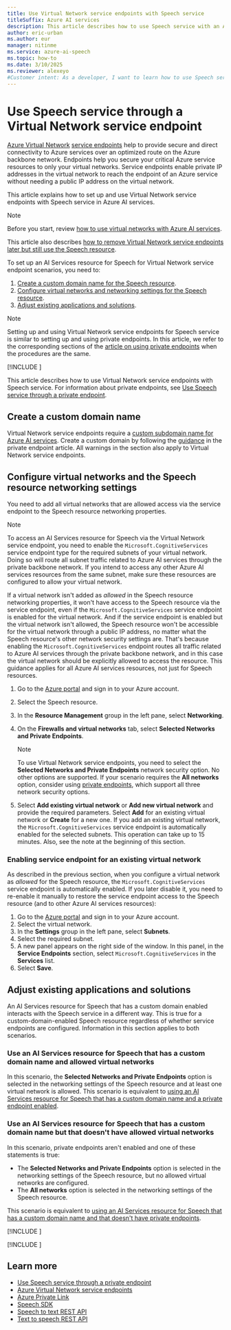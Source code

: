 ```yaml
---
title: Use Virtual Network service endpoints with Speech service
titleSuffix: Azure AI services
description: This article describes how to use Speech service with an Azure Virtual Network service endpoint.
author: eric-urban
ms.author: eur
manager: nitinme
ms.service: azure-ai-speech
ms.topic: how-to
ms.date: 3/10/2025
ms.reviewer: alexeyo
#Customer intent: As a developer, I want to learn how to use Speech service with an Azure Virtual Network service endpoint.
---
```


# Use Speech service through a Virtual Network service endpoint

[Azure Virtual Network](/azure/virtual-network/virtual-networks-overview) [service endpoints](/azure/virtual-network/virtual-network-service-endpoints-overview) help to provide secure and direct connectivity to Azure services over an optimized route on the Azure backbone network. Endpoints help you secure your critical Azure service resources to only your virtual networks. Service endpoints enable private IP addresses in the virtual network to reach the endpoint of an Azure service without needing a public IP address on the virtual network.

This article explains how to set up and use Virtual Network service endpoints with Speech service in Azure AI services.

> [!NOTE]
> Before you start, review [how to use virtual networks with Azure AI services](../cognitive-services-virtual-networks.md).

This article also describes [how to remove Virtual Network service endpoints later but still use the Speech resource](#use-an-ai-services-resource-for-speech-that-has-a-custom-domain-name-but-that-doesnt-have-allowed-virtual-networks).

To set up an AI Services resource for Speech for Virtual Network service endpoint scenarios, you need to:
1. [Create a custom domain name for the Speech resource](#create-a-custom-domain-name).
1. [Configure virtual networks and networking settings for the Speech resource](#configure-virtual-networks-and-the-speech-resource-networking-settings).
1. [Adjust existing applications and solutions](#adjust-existing-applications-and-solutions).

> [!NOTE]
> Setting up and using Virtual Network service endpoints for Speech service is similar to setting up and using private endpoints. In this article, we refer to the corresponding sections of the [article on using private endpoints](speech-services-private-link.md) when the procedures are the same.

[!INCLUDE [](includes/speech-vnet-service-enpoints-private-endpoints.md)]

This article describes how to use Virtual Network service endpoints with Speech service. For information about private endpoints, see [Use Speech service through a private endpoint](speech-services-private-link.md).

## Create a custom domain name

Virtual Network service endpoints require a [custom subdomain name for Azure AI services](../cognitive-services-custom-subdomains.md). Create a custom domain by following the [guidance](speech-services-private-link.md#create-a-custom-domain-name) in the private endpoint article. All warnings in the section also apply to Virtual Network service endpoints.

## Configure virtual networks and the Speech resource networking settings

You need to add all virtual networks that are allowed access via the service endpoint to the Speech resource networking properties.

> [!NOTE]
> To access an AI Services resource for Speech via the Virtual Network service endpoint, you need to enable the `Microsoft.CognitiveServices` service endpoint type for the required subnets of your virtual network. Doing so will route all subnet traffic related to Azure AI services through the private backbone network. If you intend to access any other Azure AI services resources from the same subnet, make sure these resources are configured to allow your virtual network. 
>
> If a virtual network isn't added as *allowed* in the Speech resource networking properties, it won't have access to the Speech resource via the service endpoint, even if the `Microsoft.CognitiveServices` service endpoint is enabled for the virtual network. And if the service endpoint is enabled but the virtual network isn't allowed, the Speech resource won't be accessible for the virtual network through a public IP address, no matter what the Speech resource's other network security settings are. That's because enabling the `Microsoft.CognitiveServices` endpoint routes all traffic related to Azure AI services through the private backbone network, and in this case the virtual network should be explicitly allowed to access the resource. This guidance applies for all Azure AI services resources, not just for Speech resources.  
  
1. Go to the [Azure portal](https://portal.azure.com/) and sign in to your Azure account.
1. Select the Speech resource.
1. In the **Resource Management** group in the left pane, select **Networking**.
1. On the **Firewalls and virtual networks** tab, select **Selected Networks and Private Endpoints**. 

   > [!NOTE]
   > To use Virtual Network service endpoints, you need to select the **Selected Networks and Private Endpoints** network security option. No other options are supported. If your scenario requires the **All networks** option, consider using [private endpoints](speech-services-private-link.md), which support all three network security options.

5. Select **Add existing virtual network** or **Add new virtual network** and provide the required parameters. Select **Add** for an existing virtual network or **Create** for a new one. If you add an existing virtual network, the `Microsoft.CognitiveServices` service endpoint is automatically enabled for the selected subnets. This operation can take up to 15 minutes. Also, see the note at the beginning of this section.

### Enabling service endpoint for an existing virtual network 

As described in the previous section, when you configure a virtual network as *allowed* for the Speech resource, the `Microsoft.CognitiveServices` service endpoint is automatically enabled. If you later disable it, you need to re-enable it manually to restore the service endpoint access to the Speech resource (and to other Azure AI services resources):

1. Go to the [Azure portal](https://portal.azure.com/) and sign in to your Azure account.
1. Select the virtual network.
1. In the **Settings** group in the left pane, select **Subnets**.
1. Select the required subnet.
1. A new panel appears on the right side of the window. In this panel, in the **Service Endpoints** section, select `Microsoft.CognitiveServices` in the **Services** list.
1. Select **Save**.

## Adjust existing applications and solutions

An AI Services resource for Speech that has a custom domain enabled interacts with the Speech service in a different way. This is true for a custom-domain-enabled Speech resource regardless of whether service endpoints are configured. Information in this section applies to both scenarios.

### Use an AI Services resource for Speech that has a custom domain name and allowed virtual networks 

In this scenario, the **Selected Networks and Private Endpoints** option is selected in the networking settings of the Speech resource and at least one virtual network is allowed. This scenario is equivalent to [using an AI Services resource for Speech that has a custom domain name and a private endpoint enabled](speech-services-private-link.md#adjust-an-application-to-use-an-ai-services-resource-for-speech-with-a-private-endpoint).


### Use an AI Services resource for Speech that has a custom domain name but that doesn't have allowed virtual networks

In this scenario, private endpoints aren't enabled and one of these statements is true:

- The **Selected Networks and Private Endpoints** option is selected in the networking settings of the Speech resource, but no allowed virtual networks are configured.
- The **All networks** option is selected in the networking settings of the Speech resource.

This scenario is equivalent to [using an AI Services resource for Speech that has a custom domain name and that doesn't have private endpoints](speech-services-private-link.md#adjust-an-application-to-use-an-ai-services-resource-for-speech-without-private-endpoints).

[!INCLUDE [](includes/speech-studio-vnet.md)]

[!INCLUDE [](includes/speech-vnet-service-enpoints-private-endpoints-simultaneously.md)]

## Learn more

* [Use Speech service through a private endpoint](speech-services-private-link.md)
* [Azure Virtual Network service endpoints](/azure/virtual-network/virtual-network-service-endpoints-overview)
* [Azure Private Link](/azure/private-link/private-link-overview)
* [Speech SDK](speech-sdk.md)
* [Speech to text REST API](rest-speech-to-text.md)
* [Text to speech REST API](rest-text-to-speech.md)
